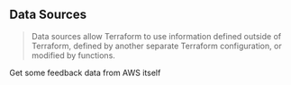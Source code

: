 ## Data Sources

> Data sources allow Terraform to use information defined outside of Terraform, defined by another separate Terraform configuration, or modified by functions.

Get some feedback data from AWS itself

